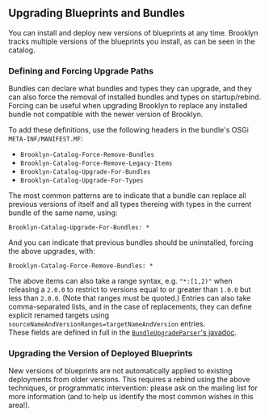 
## Upgrading Blueprints and Bundles

You can install and deploy new versions of blueprints at any time.
Brooklyn tracks multiple versions of the blueprints you install, as can be seen in the catalog.


### Defining and Forcing Upgrade Paths

Bundles can declare what bundles and types they can upgrade,
and they can also force the removal of installed bundles and types on startup/rebind.
Forcing can be useful when upgrading Brooklyn to replace any installed bundle
not compatible with the newer version of Brooklyn.

To add these definitions, use the following headers in the bundle's OSGi `META-INF/MANIFEST.MF`:

* `Brooklyn-Catalog-Force-Remove-Bundles`
* `Brooklyn-Catalog-Force-Remove-Legacy-Items`
* `Brooklyn-Catalog-Upgrade-For-Bundles`
* `Brooklyn-Catalog-Upgrade-For-Types`

The most common patterns are to indicate that a bundle can replace all previous versions of itself
and all types thereing with types in the current bundle of the same name, using:

```
Brooklyn-Catalog-Upgrade-For-Bundles: *
```

And you can indicate that previous bundles should be uninstalled, forcing the above upgrades,
with:

```
Brooklyn-Catalog-Force-Remove-Bundles: *
```

The above items can also take a range syntax, e.g. `"*:[1,2)"` when releasing a `2.0.0` to restrict to
versions equal to or greater than `1.0.0` but less than `2.0.0`. (Note that ranges must be quoted.)
Entries can also take comma-separated lists, and in the case of replacements, they can define
explicit renamed targets using `sourceNameAndVersionRanges=targetNameAndVersion` entries.   
These fields are defined in full in the
[`BundleUpgradeParser`'s javadoc]({{book.url.brooklyn_javadoc}}/org/apache/brooklyn/core/typereg/BundleUpgradeParser.html).


### Upgrading the Version of Deployed Blueprints

New versions of blueprints are not automatically applied to existing deployments from
older versions. This requires a rebind using the above techniques, or programmatic intervention:
please ask on the mailing list for more information
(and to help us identify the most common wishes in this area!).

